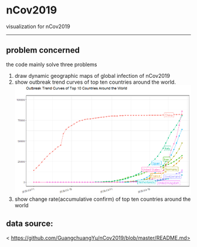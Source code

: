 # nCov2019
visualization for nCov2019
*******
## problem concerned
the code mainly solve three problems
1. draw dynamic geographic maps of global infection of nCov2019
1. show outbreak trend curves of top ten countries around the world.
![](top10trend.png)
1. show change rate(accumulative confirm) of top ten countries around the world

## data source:
< https://github.com/GuangchuangYu/nCov2019/blob/master/README.md>
